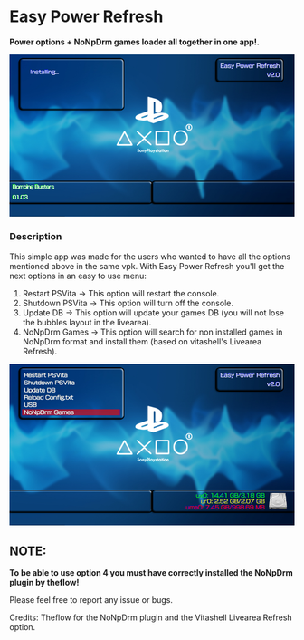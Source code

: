 # Easy Power Refresh
**Power options + NoNpDrm games loader all together in one app!.**

![header](EasyPoweRefresh.png)

### Description ###
This simple app was made for the users who wanted to have all the options mentioned above in the same vpk.
With Easy Power Refresh you'll get the next options in an easy to use menu:

1. Restart PSVita   -> This option will restart the console.
2. Shutdown PSVita  -> This option will turn off the console.
3. Update DB        -> This option will update your games DB (you will not lose the bubbles layout in the livearea).
4. NoNpDrm Games    -> This option will search for non installed games in NoNpDrm format 
                      and install them (based on vitashell's Livearea Refresh).

![header](EasyPoweRefreshII.png)

## NOTE: ##
**To be able to use option 4 you must have correctly installed the NoNpDrm plugin by theflow!**

Please feel free to report any issue or bugs.

Credits:
Theflow for the NoNpDrm plugin and the Vitashell Livearea Refresh option.
